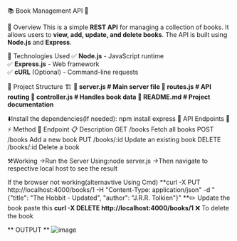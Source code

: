 📚 Book Management API 🚀

🌟 Overview
This is a simple **REST API** for managing a collection of books. It allows users to **view, add, update, and delete books**. The API is built using **Node.js** and **Express**.

🔧 Technologies Used
✅ **Node.js** - JavaScript runtime  
✅ **Express.js** - Web framework  
✅ **cURL** (Optional) - Command-line requests  

📂 Project Structure 🏗️
**📁 server.js # Main server file 📁 routes.js # API routing 📁 controller.js # Handles book data 📁 README.md # Project documentation**

⬇️Install the dependencies(If needed):
npm install express
📌 API Endpoints 📡
⚡ Method	             📌 Endpoint	                     📋 Description
    GET                   /books	                           Fetch all books
    POST	                /books	                           Add a new book
    PUT	                  /books/:id	                       Update an existing book
    DELETE	              /books/:id	                       Delete a book

⚒️Working
->Run the Server Using:node server.js
->Then navigate to respective local host to see the result

If the browser not working(alternavtive Using Cmd)
  **curl -X PUT http://localhost:4000/books/1 -H "Content-Type: application/json" -d "{\"title\": \"The Hobbit - Updated\", \"author\": \"J.R.R. Tolkien\"}"
**✏️ Update the book paste this
**curl -X DELETE http://localhost:4000/books/1** ❌ To delete the book

** OUTPUT **
![image](https://github.com/user-attachments/assets/83188b10-2c46-4e61-bde7-8d0d8add31b8)




